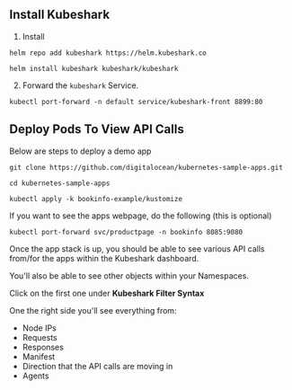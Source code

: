 ## Install Kubeshark

1. Install 
```
helm repo add kubeshark https://helm.kubeshark.co
```

```
helm install kubeshark kubeshark/kubeshark
```

2. Forward the `kubeshark` Service.
```
kubectl port-forward -n default service/kubeshark-front 8899:80
```

## Deploy Pods To View API Calls

Below are steps to deploy a demo app

```
git clone https://github.com/digitalocean/kubernetes-sample-apps.git
```

```
cd kubernetes-sample-apps
```

```
kubectl apply -k bookinfo-example/kustomize
```

If you want to see the apps webpage, do the following (this is optional)
```
kubectl port-forward svc/productpage -n bookinfo 8085:9080
```

Once the app stack is up, you should be able to see various API calls from/for the apps within the Kubeshark dashboard.

You'll also be able to see other objects within your Namespaces.

Click on the first one under **Kubeshark Filter Syntax**

One the right side you'll see everything from:
- Node IPs
- Requests
- Responses
- Manifest
- Direction that the API calls are moving in
- Agents